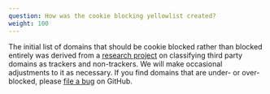 ```yaml
---
question: How was the cookie blocking yellowlist created?
weight: 100
---
```


The initial list of domains that should be cookie blocked rather than blocked entirely was derived from a [research project](https://jonathanmayer.org/papers_data/bau13.pdf) on classifying third party domains as trackers and non-trackers. We will make occasional adjustments to it as necessary. If you find domains that are under- or over-blocked, please [file a bug](https://github.com/EFForg/privacybadger/issues) on GitHub.

